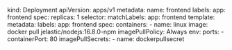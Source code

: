 kind: Deployment
apiVersion: apps/v1
metadata:
  name: frontend
  labels:
    app: frontend
spec:
  replicas: 1
  selector:
    matchLabels:
      app: frontend
  template:
    metadata:
      labels:
        app: frontend
    spec:
      containers:
        - name: linux
          image: docker pull jelastic/nodejs:16.8.0-npm
          imagePullPolicy: Always
          env:
          ports: 
          - containerPort: 80
      imagePullSecrets:
      - name: dockerpullsecret

